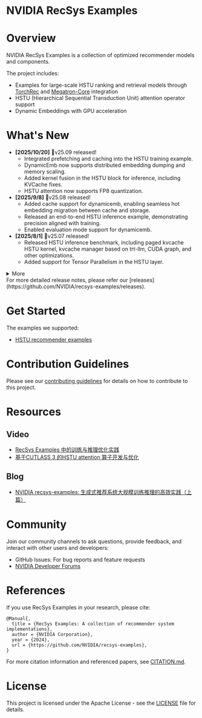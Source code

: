 # NVIDIA RecSys Examples

# Overview
NVIDIA RecSys Examples is a collection of optimized recommender models and components. 

The project includes:
- Examples for large-scale HSTU ranking and retrieval models through [TorchRec](https://github.com/pytorch/torchrec) and [Megatron-Core](https://github.com/NVIDIA/Megatron-LM/tree/main/megatron/core) integration
- HSTU (Hierarchical Sequential Transduction Unit) attention operator support
- Dynamic Embeddings with GPU acceleration

# What's New
- **[2025/10/20]** 🎉v25.09 released!
  - Integrated prefetching and caching into the HSTU training example.
  - DynamicEmb now supports distributed embedding dumping and memory scaling.
  - Added kernel fusion in the HSTU block for inference, including KVCache fixes.
  - HSTU attention now supports FP8 quantization.
- **[2025/9/8]** 🎉v25.08 released!
  - Added cache support for dynamicemb, enabling seamless hot embedding migration between cache and storage.
  - Released an end-to-end HSTU inference example, demonstrating precision aligned with training.
  - Enabled evaluation mode support for dynamicemb.
- **[2025/8/1]** 🎉v25.07 released!
  - Released HSTU inference benchmark, including paged kvcache HSTU kernel, kvcache manager based on trt-llm, CUDA graph, and other optimizations.
  - Added support for Tensor Parallelism in the HSTU layer.

<details>
<summary>More</summary>
- **[2025/7/4]** 🎉v25.06 released!
  - Dynamicemb lookup module performance improvement and LFU eviction support. 
  - Pipeline support for HSTU example, recompute support for HSTU layer and customized cuda ops for jagged tensor concat.

- **[2025/5/29]** 🎉v25.05 released! 
  - Enhancements to the dynamicemb functionality, including support for EmbeddingBagCollection, truncated normal initialization, and initial_accumulator_value for Adagrad.
  - Fusion of operations like layernorm and dropout in the HSTU layer, resulting in about 1.2x end-to-end speedup.
  - Fix convergence issues on the Kuairand dataset.
</details>
For more detailed release notes, please refer our [releases](https://github.com/NVIDIA/recsys-examples/releases).

# Get Started
The examples we supported:
- [HSTU recommender examples](./examples/hstu/README.md)

# Contribution Guidelines
Please see our [contributing guidelines](./CONTRIBUTING.md) for details on how to contribute to this project.

# Resources
## Video
- [RecSys Examples 中的训练与推理优化实践](https://www.bilibili.com/video/BV1msMwzpE5B?buvid=638d217658211387f0a20e730604a780&from_spmid=united.player-video-detail.drama-float.0&is_story_h5=false&mid=V%2FD40L0stVy%2BZTgWdpjtGA%3D%3D&plat_id=116&share_from=ugc&share_medium=iphone&share_plat=ios&share_session_id=2DD6CE30-B189-4EEC-9FD4-8BAD6AEFE720&share_source=WEIXIN&share_tag=s_i&spmid=united.player-video-detail.0.0&timestamp=1749773222&unique_k=Sjcfmgy&up_id=1320140761&vd_source=7372540fd02b24a46851135aa003577c)
- [基于CUTLASS 3 的HSTU attention 算子开发与优化](https://www.bilibili.com/video/BV1TsMwzWEzS?buvid=638d217658211387f0a20e730604a780&from_spmid=united.player-video-detail.drama-float.0&is_story_h5=false&mid=V%2FD40L0stVy%2BZTgWdpjtGA%3D%3D&plat_id=116&share_from=ugc&share_medium=iphone&share_plat=ios&share_session_id=2DD6CE30-B189-4EEC-9FD4-8BAD6AEFE720&share_source=WEIXIN&share_tag=s_i&spmid=united.player-video-detail.0.0&timestamp=1749773222&unique_k=Sjcfmgy&up_id=1320140761&vd_source=7372540fd02b24a46851135aa003577c&spm_id_from=333.788.videopod.sections)

## Blog
- [NVIDIA recsys-examples: 生成式推荐系统大规模训练推理的高效实践（上篇）](https://mp.weixin.qq.com/s/K9xtYC3azAccShpJ3ZxKbg)

# Community
Join our community channels to ask questions, provide feedback, and interact with other users and developers:
- GitHub Issues: For bug reports and feature requests
- [NVIDIA Developer Forums](https://forums.developer.nvidia.com/)

# References
If you use RecSys Examples in your research, please cite:

```
@Manual{,
  title = {RecSys Examples: A collection of recommender system implementations},
  author = {NVIDIA Corporation},
  year = {2024},
  url = {https://github.com/NVIDIA/recsys-examples},
}
```

For more citation information and referenced papers, see [CITATION.md](./CITATION.md).

# License
This project is licensed under the Apache License - see the [LICENSE](./LICENSE) file for details.